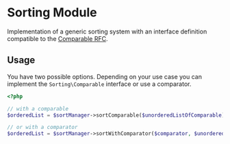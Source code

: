 Sorting Module
==============

Implementation of a generic sorting system with an interface definition compatible
to the [Comparable RFC](https://wiki.php.net/rfc/comparable).

## Usage

You have two possible options. Depending on your use case you can implement the
`Sorting\Comparable` interface or use a comparator.

```php
<?php

// with a comparable
$orderedList = $sortManager->sortComparable($unorderedListOfComparable);

// or with a comparator
$orderedList = $sortManager->sortWithComparator($comparator, $unorderedList);
```